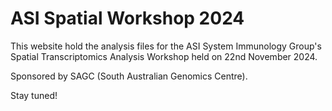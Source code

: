 # ASI Spatial Workshop 2024

This website hold the analysis files for the ASI System Immunology Group's
Spatial Transcriptomics Analysis Workshop held on 22nd November 2024.

Sponsored by SAGC (South Australian Genomics Centre).

Stay tuned!
